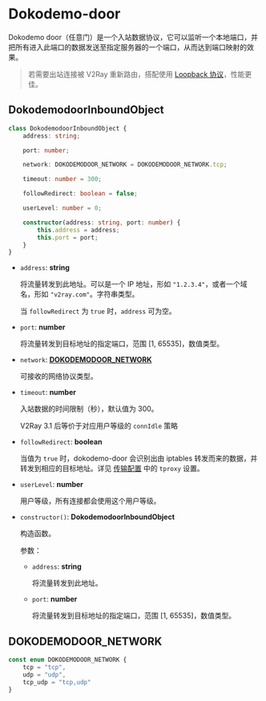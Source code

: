 # Dokodemo-door

Dokodemo door（任意门）是一个入站数据协议，它可以监听一个本地端口，并把所有进入此端口的数据发送至指定服务器的一个端口，从而达到端口映射的效果。

> 若需要出站连接被 V2Ray 重新路由，搭配使用 [Loopback 协议](https://www.v2fly.org/config/protocols/loopback.html)，性能更佳。

## DokodemodoorInboundObject

```typescript
class DokodemodoorInboundObject {
    address: string;

    port: number;

    network: DOKODEMODOOR_NETWORK = DOKODEMODOOR_NETWORK.tcp;

    timeout: number = 300;

    followRedirect: boolean = false;

    userLevel: number = 0;

    constructor(address: string, port: number) {
        this.address = address;
        this.port = port;
    }
}
```

* `address`: **string**

  将流量转发到此地址。可以是一个 IP 地址，形如 `"1.2.3.4"`，或者一个域名，形如 `"v2ray.com"`。字符串类型。

  当 `followRedirect` 为 `true` 时，`address` 可为空。

* `port`: **number**

  将流量转发到目标地址的指定端口，范围 [1, 65535]，数值类型。

* `network`: **[DOKODEMODOOR_NETWORK](#DOKODEMODOOR_NETWORK)**

  可接收的网络协议类型。

* `timeout`: **number**

  入站数据的时间限制（秒），默认值为 300。

  V2Ray 3.1 后等价于对应用户等级的 `connIdle` 策略

* `followRedirect`: **boolean**

  当值为 `true` 时，dokodemo-door 会识别出由 iptables 转发而来的数据，并转发到相应的目标地址。详见 [传输配置](/advanced/Transport.md#TransportObject) 中的 `tproxy` 设置。

* `userLevel`: **number**

  用户等级，所有连接都会使用这个用户等级。
  
* `constructor()`: **DokodemodoorInboundObject**

  构造函数。

  参数：

  * `address`: **string**

    将流量转发到此地址。

  * `port`: **number**

    将流量转发到目标地址的指定端口，范围 [1, 65535]，数值类型。

## DOKODEMODOOR_NETWORK

```typescript
const enum DOKODEMODOOR_NETWORK {
    tcp = "tcp",
    udp = "udp",
    tcp_udp = "tcp,udp"
}
```



##  